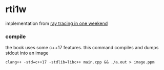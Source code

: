 # rti1w
implementation from [ray tracing in one weekend](https://raytracing.github.io/books/RayTracingInOneWeekend.html)


### compile

the book uses some c++17 features. this command compiles and dumps stdout into an image

```
clang++ -std=c++17 -stdlib=libc++ main.cpp && ./a.out > image.ppm
```

